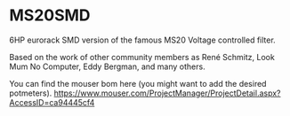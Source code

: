 # MS20SMD
6HP eurorack SMD version of the famous MS20 Voltage controlled filter.

Based on the work of other community members as René Schmitz, Look Mum No Computer, Eddy Bergman, and many others.

You can find the mouser bom here (you might want to add the desired potmeters).
https://www.mouser.com/ProjectManager/ProjectDetail.aspx?AccessID=ca94445cf4

